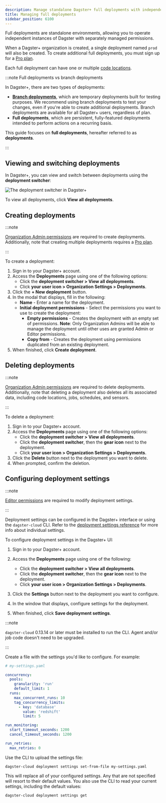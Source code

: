 ```yaml
---
description: Manage standalone Dagster+ full deployments with independent permissions.
title: Managing full deployments
sidebar_position: 6100
---
```


Full deployments are standalone environments, allowing you to operate independent instances of Dagster with separately managed permissions.

When a Dagster+ organization is created, a single deployment named `prod` will also be created. To create additional full deployments, you must sign up for a [Pro plan](https://dagster.io/pricing).

Each full deployment can have one or multiple [code locations](/deployment/code-locations).

:::note Full deployments vs branch deployments

In Dagster+, there are two types of deployments:

- [**Branch deployments**](/deployment/dagster-plus/ci-cd/branch-deployments), which are temporary deployments built for testing purposes. We recommend using branch deployments to test your changes, even if you're able to create additional deployments. Branch deployments are available for all Dagster+ users, regardless of plan.
- **Full deployments**, which are persistent, fully-featured deployments intended to perform actions on a recurring basis.

This guide focuses on **full deployments**, hereafter referred to as **deployments**.

:::

## Viewing and switching deployments

In Dagster+, you can view and switch between deployments using the **deployment switcher**:

![The deployment switcher in Dagster+](/images/dagster-plus/full-deployments/deployment-switcher.png)

To view all deployments, click **View all deployments**.

## Creating deployments

:::note

[Organization Admin permissions](/deployment/dagster-plus/authentication-and-access-control/rbac/user-roles-permissions) are required to create deployments. Additionally, note that creating multiple deployments requires a [Pro plan](https://dagster.io/pricing).

:::

To create a deployment:

1. Sign in to your Dagster+ account.
2. Access the **Deployments** page using one of the following options:
   - Click the **deployment switcher > View all deployments**.
   - Click **your user icon > Organization Settings > Deployments**.
3. Click the **+ New deployment** button.
4. In the modal that displays, fill in the following:
   - **Name** - Enter a name for the deployment.
   - **Initial deployment permissions** - Select the permissions you want to use to create the deployment:
     - **Empty permissions** - Creates the deployment with an empty set of permissions. **Note**: Only Organization Admins will be able to manage the deployment until other uses are granted Admin or Editor permissions.
     - **Copy from** - Creates the deployment using permissions duplicated from an existing deployment.
5. When finished, click **Create deployment**.

## Deleting deployments

:::note

[Organization Admin permissions](/deployment/dagster-plus/authentication-and-access-control/rbac/user-roles-permissions) are required to delete deployments. Additionally, note that deleting a deployment also deletes all its associated data, including code locations, jobs, schedules, and sensors.

:::

To delete a deployment:

1. Sign in to your Dagster+ account.
2. Access the **Deployments** page using one of the following options:
   - Click the **deployment switcher > View all deployments**.
   - Click the **deployment switcher**, then the **gear icon** next to the deployment.
   - Click **your user icon > Organization Settings > Deployments**.
3. Click the **Delete** button next to the deployment you want to delete.
4. When prompted, confirm the deletion.

## Configuring deployment settings

:::note

[Editor permissions](/deployment/dagster-plus/authentication-and-access-control/rbac/user-roles-permissions) are required to modify deployment settings.

:::

Deployment settings can be configured in the Dagster+ interface or using the `dagster-cloud` CLI. Refer to the [deployment settings reference](/deployment/dagster-plus/full-deployments/deployment-settings-reference) for more info about individual settings.

<Tabs>
  <TabItem value="Dagster+">
   To configure deployment settings in the Dagster+ UI:

1. Sign in to your Dagster+ account.
2. Access the **Deployments** page using one of the following:

   - Click the **deployment switcher > View all deployments**.
   - Click the **deployment switcher**, then the **gear icon** next to the deployment.
   - Click **your user icon > Organization Settings > Deployments**.

3. Click the **Settings** button next to the deployment you want to configure.
4. In the window that displays, configure settings for the deployment.
5. When finished, click **Save deployment settings**.

  </TabItem>
<TabItem value="dagster-cloud CLI">

:::note

`dagster-cloud` 0.13.14 or later must be installed to run the CLI. Agent and/or job code doesn't need to be upgraded.

:::

Create a file with the settings you'd like to configure. For example:

```yaml
# my-settings.yaml

concurrency:
  pools:
    granularity: 'run'
    default_limit: 1
  runs:
    max_concurrent_runs: 10
    tag_concurrency_limits:
      - key: 'database'
        value: 'redshift'
        limit: 5

run_monitoring:
  start_timeout_seconds: 1200
  cancel_timeout_seconds: 1200

run_retries:
  max_retries: 0
```

Use the CLI to upload the settings file:

```shell
dagster-cloud deployment settings set-from-file my-settings.yaml
```

This will replace all of your configured settings. Any that are not specified will resort to their default values. You also use the CLI to read your current settings, including the default values:

```shell
dagster-cloud deployment settings get
```

  </TabItem>
</Tabs>
